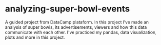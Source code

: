 # analyzing-super-bowl-events
A guided project from DataCamp plataform. 
In this project I've made an analysis of super bowls, its advertisements, viewers and how this data communicate with each other. I've practiced my pandas, data visualization, plots and more in this project.
